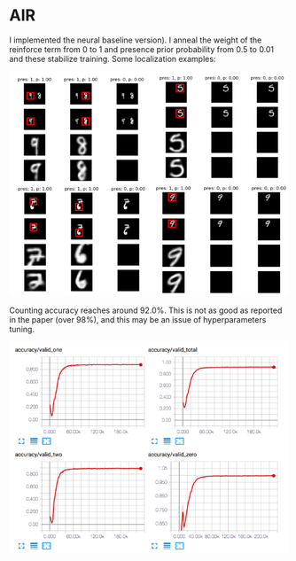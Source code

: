 # AIR

I implemented the neural baseline version). I anneal the weight of the reinforce term from 0 to 1 and presence prior probability from 0.5 to 0.01 and these stabilize training. Some localization examples:

![f2](pics/f2.png)

Counting accuracy reaches around 92.0%. This is not as good as reported in the paper (over 98%), and this may be an issue of hyperparameters tuning.

![f1](pics/f1.png)